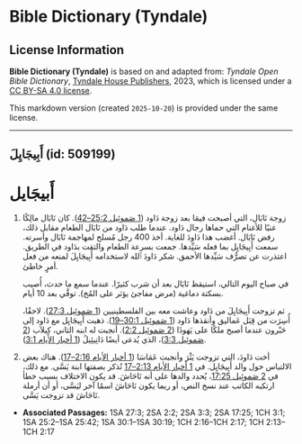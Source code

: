 # Bible Dictionary (Tyndale)

## License Information

**Bible Dictionary (Tyndale)** is based on and adapted from: _Tyndale Open Bible Dictionary_, [Tyndale House Publishers](https://tyndaleopenresources.com/), 2023, which is licensed under a [CC BY-SA 4.0 license](https://creativecommons.org/licenses/by-sa/4.0/legalcode.en).

This markdown version (created `2025-10-20`) is provided under the same license.



--------------------------------

## أَبِيجَايِلَ (id: 509199)

أَبيجَايل
=========

1. زوجة نَابَال، التي أصبحت فيمَا بعد زوجة دَاود ([1 صَموئِيل 25:2–42](https://ref.ly/1Sam25:2-1Sam25:42)). كان نَابَال مالِكًا غنيًا للأغنام التي حماها رجال دَاود. عندما طلب دَاود من نَابَال الطعام مقابل ذلك، رفض نَابَال. أغضب هذا دَاودَ للغاية. أخذ 400 رجل مُسلح لمهاجمة نَابَال وأسرته. سمعت أَبِيجَايِل بما فعله سَيِّدها. جمعت بسرعة الطعام والتقت بدَاود في الطريق. اعتذرت عن تصرُّف سَيِّدها الأحمق. شكر دَاودَ ٱلله لاستخدامه أَبِيجَايِلَ لمنعه من فعل أمرٍ خاطئ.

    في صباح اليوم التالي، استيقظ نَابَال بعد أن شرب كثيرًا. عندما سمع ما حدث، أُصيب بسكتة دماغية (مرض مفاجئ يؤثر على المُخ). توفَّي بعد 10 أيام.

    ثم تزوجت أَبِيجَايِلَ من دَاود وعاشت معه بين الفلسطينيين ([1 صَموئِيل 27:3](https://ref.ly/1Sam27:3)). لاحقًا، أُسِرَت من قِبَل عَماليق وأنقذها دَاود ([1 صَموئِيل 30:1–19](https://ref.ly/1Sam30:1-1Sam30:19)). ذهبت أَبِيجَايِل مع دَاود إلى حَبْرون عندما أصبح ملكًا على يَهوذَا ([2 صَموئِيل 2:2](https://ref.ly/2Sam2:2)). أنجبت له ابنه الثاني، كِيلآب ([2 صَموئِيل 3:3](https://ref.ly/2Sam3:3))، الذي يُدعى أيضًا دَانِيئِيلُ ([1 أخبار الأيام 3:1](https://ref.ly/1Chr3:1)).

2. أخت دَاودَ، التي تزوجت يَثْرَ وأنجبت عَمَاسَا ([1 أخبار الأيام 2:16–17](https://ref.ly/1Chr2:16-1Chr2:17)). هناك بعض الالتباس حول والد أَبِيجَايِل. في [1 أخبار الأيام 2:13–17](https://ref.ly/1Chr2:13-1Chr2:17) تُذكر بصفتها ابنة يَسَّى. مع ذلك، في [2 صَموئِيل 17:25](https://ref.ly/2Sam17:25)، يُحدد والدها على أنه نَاحَاشَ. قد يكون الاختلاف بسبب خطأ ارتكبه الكاتب عند نسخ النص، أو ربما يكون نَاحَاشَ اسمًا آخر ليَسَّى، أو أن أرملة نَاحَاشَ قد تزوجت يَسَّى.

* **Associated Passages:** 1SA 27:3; 2SA 2:2; 2SA 3:3; 2SA 17:25; 1CH 3:1; 1SA 25:2–1SA 25:42; 1SA 30:1–1SA 30:19; 1CH 2:16–1CH 2:17; 1CH 2:13–1CH 2:17

